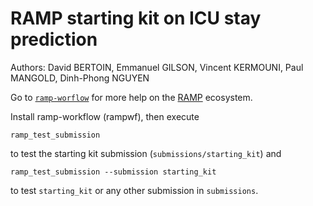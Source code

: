 # RAMP starting kit on ICU stay prediction

Authors: David BERTOIN, Emmanuel GILSON, Vincent KERMOUNI, Paul MANGOLD, Dinh-Phong NGUYEN

Go to [`ramp-worflow`](https://github.com/paris-saclay-cds/ramp-workflow) for more help on the [RAMP](http:www.ramp.studio) ecosystem.

Install ramp-workflow (rampwf), then execute

```
ramp_test_submission
```

to test the starting kit submission (`submissions/starting_kit`) and

```
ramp_test_submission --submission starting_kit
```

to test `starting_kit` or any other submission in `submissions`.

